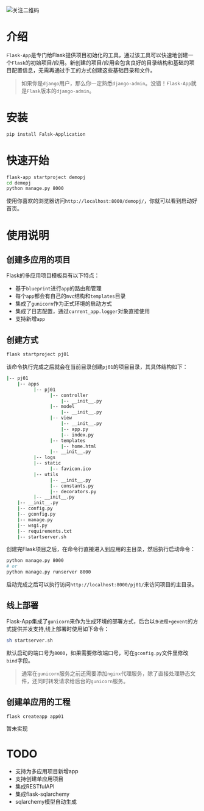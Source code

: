 ![关注二维码](https://www.testqa.cn/static/banner.png)

# 介绍
`Flask-App`是专门给Flask提供项目初始化的工具，通过该工具可以快速地创建一个`Flask`的初始项目/应用。新创建的项目/应用会包含良好的目录结构和基础的项目配置信息，无需再通过手工的方式创建这些基础目录和文件。

> 如果你是`django`用户，那么你一定熟悉`django-admin`。没错！`Flask-App`就是`Flask`版本的`django-admin`。

# 安装
```bash
pip install Falsk-Application 
```

# 快速开始
```bash
flask-app startproject demopj
cd demopj
python manage.py 8000
```
使用你喜欢的浏览器访问`http://localhost:8000/demopj/`，你就可以看到启动好首页。


# 使用说明
## 创建多应用的项目
Flask的多应用项目模板具有以下特点：
- 基于`blueprint`进行`app`的路由和管理
- 每个`app`都会有自己的`mvc`结构和`templates`目录
- 集成了`gunicorn`作为正式环境的启动方式
- 集成了日志配置，通过`current_app.logger`对象直接使用
- 支持新增`app`

## 创建方式
```bash
flask startproject pj01
```
该命令执行完成之后就会在当前目录创建`pj01`的项目目录，其具体结构如下：
```bash
|-- pj01
    |-- apps
          |-- pj01
                |-- controller
                    |-- __init__.py
                |-- model
                    |-- __init__.py
                |-- view
                    |-- __init__.py
                    |-- app.py
                    |-- index.py
                |-- templates
                    |-- home.html
                |-- __init__.py
          |-- logs
          |-- static
                |-- favicon.ico
          |-- utils
                |-- __init__.py
                |-- constants.py
                |-- decorators.py
          |-- __init__.py
    |-- __init__.py
    |-- config.py
    |-- gconfig.py
    |-- manage.py
    |-- wsgi.py
    |-- requirements.txt
    |-- startserver.sh
```
创建完Flask项目之后，在命令行直接进入到应用的主目录，然后执行启动命令：
```bash
python manage.py 8000
# or
python manage.py runserver 8000
```
启动完成之后可以执行访问`http://localhost:8000/pj01/`来访问项目的主目录。

## 线上部署
Flask-App集成了`gunicorn`来作为生成环境的部署方式，后台以`多进程+gevent`的方式提供并发支持,线上部署时使用如下命令：
```bash
sh startserver.sh
```
默认启动的端口号为`8000`，如果需要修改端口号，可在`gconfig.py`文件里修改`bind`字段。

> 通常在`gunicorn`服务之前还需要添加`nginx`代理服务，除了直接处理静态文件，还同时转发请求给后台的`gunicorn`服务。

## 创建单应用的工程
```bash
flask createapp app01
```
暂未实现

# TODO
- 支持为多应用项目新增app
- 支持创建单应用项目
- 集成RESTfulAPI
- 集成flask-sqlarchemy
- sqlarchemy模型自动生成
